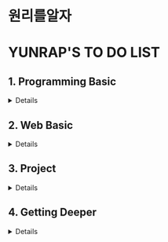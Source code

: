 # 원리를알자

# YUNRAP'S TO DO LIST

## 1. Programming Basic 

<details markdown="1">

#### 1) Java

#### 2) Git

#### 3) Cooperation

- Code Review

- Pair Programming

#### 4) Principle

- Clean Code

- Refactoring

- Object-Oriented
    
#### 5) Testing

- Junit5

- TDD

---

#### 📖 추천 도서

##### 1) 자바 기본서 중 한권
- 특별히 추천하는 책은 없음. 자신의 색깔에 맞는 책을 선택해 참고하면 된다.
- 자바 기본서는 처음부터 끝까지 읽기보다는, 모르는 내용이 나올 때 참고하는 방식으로 학습한다.

##### 2) [코딩을 지탱하는 기술](http://www.yes24.com/Product/Goods/11101558)
- 처음부터 끝까지 가볍게 읽을 수 있는 책이다.
- 책을 끝까지 읽은 후 블로그와 같은 곳에 내용을 정리할 것을 추천한다.

##### 3) [객체지향의 사실과 오해](http://www.yes24.com/Product/Goods/18249021?scode=032&OzSrank=1)
- 객체지향의 이론적인 내용에 대해 학습할 수 있다.
- 특히 객체를 설계할 때 각 객체의 역할, 책임, 협력이 중요한데 이와 관련해 초보 개발자도 이해할 수 있도록 예제를 통해 쉽게 풀어내고 있다.

##### 4) [개발자가 반드시 정복해야 할 객체 지향과 디자인 패턴](http://www.yes24.com/Product/Goods/9179120?scode=029)
- “객체지향의 사실과 오해” 책이 이론적인 부분을 다루고 있다면 이 책은 예제 코드를 통해 객체지향과 디자인패턴에 대해 다루고 있다.

##### 5) [모던 자바 인 액션](http://www.yes24.com/Product/Goods/77125987?Acode=101)
- 자바 8, 9, 10 에서 새로 추가된 주요 기능들을 잘 다루고 있다. 함수형, 리액티브 프로그래밍이 자바에 어떤 형태로 적용되고 있는지 파악할 수 있다.

##### 6) [오브젝트](http://www.yes24.com/Product/Goods/74219491?scode=032&OzSrank=1)

##### 7) [이펙티브 자바](http://www.yes24.com/Product/Goods/65551284?scode=032&OzSrank=1)

##### 8) [Clean Code](http://www.yes24.com/Product/Goods/11681152?scode=032&OzSrank=1)

##### 9) [리팩토링](http://www.yes24.com/Product/Goods/7951038?scode=029)



---

#### 🎥 테코톸

- [제이의 시간 복잡도](https://www.youtube.com/watch?v=IEH3YA2Nn4Q&list=PLgXGHBqgT2TvpJ_p9L_yZKPifgdBOzdVH&index=49&t=0s)
- [도넛의 함수형 프로그래밍](https://www.youtube.com/watch?v=ii5hnSCE6No&list=PLgXGHBqgT2TvpJ_p9L_yZKPifgdBOzdVH&index=45&t=0s)
- [티버의 API vs Library vs Framework](https://www.youtube.com/watch?v=We8JKbNQeLo&list=PLgXGHBqgT2TvpJ_p9L_yZKPifgdBOzdVH&index=38&t=0s)
- [임루트의 프레임워크 vs 라이브러리 vs API](https://www.youtube.com/watch?v=-ZG8uX7mpuk&list=PLgXGHBqgT2TvpJ_p9L_yZKPifgdBOzdVH&index=4&t=0s)
- [코니의 Hash Function](https://www.youtube.com/watch?v=Rpbj6jMYKag&list=PLgXGHBqgT2TvpJ_p9L_yZKPifgdBOzdVH&index=37&t=0s)
- [로운의 JCF](https://www.youtube.com/watch?v=XfYJCpAb2aE&list=PLgXGHBqgT2TvpJ_p9L_yZKPifgdBOzdVH&index=12&t=0s)
- [두강의 Generics](https://www.youtube.com/watch?v=n28M8iryFPw&list=PLgXGHBqgT2TvpJ_p9L_yZKPifgdBOzdVH&index=11&t=0s)
- [베디의 OCP와 전략패턴](https://www.youtube.com/watch?v=90ZDvHl8ROE&list=PLgXGHBqgT2TvpJ_p9L_yZKPifgdBOzdVH&index=56&t=0s)
- [그래의 전략패턴](https://www.youtube.com/watch?v=zGJzEBOELoU&list=PLgXGHBqgT2TvpJ_p9L_yZKPifgdBOzdVH&index=8&t=0s)
- [앨런의 상속보다는 Composition](https://www.youtube.com/watch?v=YJ4JJsGy8rY&list=PLgXGHBqgT2TvpJ_p9L_yZKPifgdBOzdVH&index=7&t=0s)

</details>



## 2. Web Basic

<details markdown="1">

#### 1) Spring Framework

- Spring MVC

- Spring Core

- Springboot

#### 2) Common Topics

- Basic Frontend Knowledge
    
- OS
    
- Network

- Database
    
---

#### 📖 추천 도서

##### 1) [프로가 되기 위한 웹 기술 입문](http://www.yes24.com/Product/Goods/6721651?Acode=101)
- 웹 프로그래밍 전반에서 등장하는 개념을 잡고, 용어에 친숙해 지는데 도움이 되는 책이다.
- 적어도 "5장 웹 애플리케이션의 구성 요소"까지 읽을 것을 추천한다.는

##### 2) [SQL 첫걸음](http://www.yes24.com/Product/Goods/22744867)
- 데이터베이스에 대한 기본적인 개념을 잡는데 도움이 되는 책이다.

##### 3) [그림으로 배우는 HTTP & Network](http://www.yes24.com/Product/Goods/15894097?Acode=101)
- HTTP와 Network에 대한 기본 지식을 습득하는데 도움이 되는 책이다.

##### 4) [성공과 실패를 결정하는 1%의 네트워크 원리](http://www.yes24.com/Product/Goods/90640081?scode=032&OzSrank=1)
- 이 책은 기존의 다른 네트워크 책들과 달리 전체 과정을 쉽게 풀어 설명하고 있어 초보자가 읽기에 그나마 적합한 네트워크 책이다.
- 웹 개발자가 이 책의 모든 내용을 상세하게 이해할 필요는 없다고 생각한다. 브라우저를 통해 전달된 데이터가 서버까지 어떻게 전달되고, 서버에서 보낸 응답 데이터가 브라우저까지 전달되는 흐름을 이해해도 충분하다.

---

#### 🎥 테코톸

- [닉의 Spring vs Springboot](https://www.youtube.com/watch?v=6h9qmKWK6Io&list=PLgXGHBqgT2TvpJ_p9L_yZKPifgdBOzdVH&index=43&t=0s)
- [러너덕의 Springboot autoConfiguration](https://www.youtube.com/watch?v=OXILjfY8edw&list=PLgXGHBqgT2TvpJ_p9L_yZKPifgdBOzdVH&index=51&t=0s)
- [제이엠의 MVC](https://www.youtube.com/watch?v=nMolWzTT-dU&list=PLgXGHBqgT2TvpJ_p9L_yZKPifgdBOzdVH&index=33&t=0s)
- [해리와 션의 MVC 패턴](https://www.youtube.com/watch?v=uoVNJkyXX0I&list=PLgXGHBqgT2TvpJ_p9L_yZKPifgdBOzdVH&index=53&t=0s)
- [범블비의 MVC 패턴](https://www.youtube.com/watch?v=es1ckjHOzTI&list=PLgXGHBqgT2TvpJ_p9L_yZKPifgdBOzdVH&index=10&t=35s)
- [김고래의 Process와 Thread](https://www.youtube.com/watch?v=LLiV5Yz1AWg&list=PLgXGHBqgT2TvpJ_p9L_yZKPifgdBOzdVH&index=36&t=0s)
- [철시의 요청 응답 흐름과정](https://www.youtube.com/watch?v=4SaW9BbtL3k&list=PLgXGHBqgT2TvpJ_p9L_yZKPifgdBOzdVH&index=35&t=0s)
- [히로의 웹 요청과 응답](https://www.youtube.com/watch?v=xz7e-GL2g6g&list=PLgXGHBqgT2TvpJ_p9L_yZKPifgdBOzdVH&index=6&t=0s)
- [르윈의 TCP, UDP](https://www.youtube.com/watch?v=ikDVGYp5dhg&list=PLgXGHBqgT2TvpJ_p9L_yZKPifgdBOzdVH&index=39&t=0s)
- [에헴의 빌드용어](https://www.youtube.com/watch?v=JgRCaVwkPE8&list=PLgXGHBqgT2TvpJ_p9L_yZKPifgdBOzdVH&index=41&t=0s)
- [스티치의 빌드와 배포](https://www.youtube.com/watch?v=6SvUZqbU37E&list=PLgXGHBqgT2TvpJ_p9L_yZKPifgdBOzdVH&index=5&t=0s)
- [지노와 비모의 DTO vs VO](https://www.youtube.com/watch?v=EeJnNaiMy3U&list=PLgXGHBqgT2TvpJ_p9L_yZKPifgdBOzdVH&index=54&t=0s)
- [라흐의 DTO vs VO](https://www.youtube.com/watch?v=J_Dr6R0Ov8E&list=PLgXGHBqgT2TvpJ_p9L_yZKPifgdBOzdVH&index=9&t=0s)

</details>

## 3. Project

<details markdown="1">

#### 1) Software Development Process

- Agile

- Scrum

- Lean

- Kanban

- Schedule Estimation

- CI / CD

#### 2) Common Topics

- Authentication

- Authorization

- Deployment

- RESTful APIs

- Documentation

- [Log](common_topics/logback.md)

#### 3) Web Architecture Components

- Web Server

- [Proxy](./web_architecture_compoents/proxy.md)
    
- Load Balancer

- CDN

- Database

---

#### 📖 추천 도서

##### 1) [리눅스 커맨드라인 완벽 입문서](http://www.yes24.com/Product/Goods/8208026?scode=032&OzSrank=1)
- 쉘 스크립트에 대한 기본적인 학습은 이 책의 PART4를 참고한다.
- 쉘 스크립트 작성 능력을 키우려면 책을 통해서는 한계가 있기 때문에 작은 것이라도 자기 주변에서 발생하는 불편한 점을 쉘 스크립트를 통해 개선해 나가는 경험을 하는 것이 가장 좋은 학습 방법이다.

##### 2) [소프트웨어 장인](http://www.yes24.com/Product/Goods/20461940?scode=032&OzSrank=2)
- 소프트웨어 개발자가 추구해야 할 가치와 태도에 대해 다루고 있다. 이 책을 통해 시니어 개발자, 리더의 모습을 그리면서 내가 성장해 나가야할 방향에 대한 힌트를 얻을 수 있다.

##### 3) [익스트림 프로그래밍](http://www.yes24.com/Product/Goods/2126201?Acode=101)
- 애자일 프로세스 중 대표 프로세스로 익스트림 프로그래밍(XP)을 들 수 있다. 애자일 프로세스의 기본 사상과 철학에 대해 잘 이해할 수 있다. 개발 프로세스 뿐 아니라 자신의 습관을 바꾸는데도 많은 도움을 받을 수 있다.

##### 4) [스크럼](http://www.yes24.com/Product/Goods/3082313?scode=032&OzSrank=3)
- 애자일 프로세스 중 적용하기도 쉬우며, 많은 제약을 두지 않은 프로세스. 현업에서 많이 적용하고 있는 애자일 프로세스 중 하나

##### 5) [린 소프트웨어 개발](http://www.yes24.com/Product/Goods/2665143?Acode=101)
- 개발 프로세스 관련한 고민을 할 때 가장 많은 도움을 받았던 책. 현재 절판되었지만 중고서적이라도 구해 읽어봤으면 하는 

##### 6) [린 스타트업](http://www.yes24.com/Product/Goods/7921251?Acode=101)
- 불확실한 창업 환경에서 지속적인 혁신을 할 수 있는 방법에 대해 다룬다. 스타트업 시작하는 사람이라면 반드시 읽어봐야 할 책

##### 7) [자바 ORM 표준 JPA 프로그래밍](http://www.yes24.com/Product/Goods/19040233?scode=032&OzSrank=2)



---

#### 🎥 테코톸

- [닉과 러너덕의 점심봇](https://www.youtube.com/watch?v=NfJjaGjVceo&list=PLgXGHBqgT2TvpJ_p9L_yZKPifgdBOzdVH&index=57&t=0s)
- [슬로스와 이바의 우리는 왜 실패했는가](https://www.youtube.com/watch?v=wE40LuEMxx0&list=PLgXGHBqgT2TvpJ_p9L_yZKPifgdBOzdVH&index=52&t=0s)
- [안돌의 git branches](https://www.youtube.com/watch?v=MIGliPrUMGE&list=PLgXGHBqgT2TvpJ_p9L_yZKPifgdBOzdVH&index=47&t=0s)
- [희봉의 웹서버 vs WAS](https://www.youtube.com/watch?v=NyhbNtOq0Bc&list=PLgXGHBqgT2TvpJ_p9L_yZKPifgdBOzdVH&index=42&t=0s)
- [미스터코의 Apahce MPM vs Nginx vs Node.js](https://www.youtube.com/watch?v=QeBqwwbsBbM&list=PLgXGHBqgT2TvpJ_p9L_yZKPifgdBOzdVH&index=26&t=0s)
- [이지의 RESTful](https://www.youtube.com/watch?v=xY7cpMuWh4w&list=PLgXGHBqgT2TvpJ_p9L_yZKPifgdBOzdVH&index=46&t=0s)
- [루피의 인증과 인가](https://www.youtube.com/watch?v=JZgD8aPkHSc&list=PLgXGHBqgT2TvpJ_p9L_yZKPifgdBOzdVH&index=44&t=0s)
- [포도당의 scale up vs scale out, SPOF](https://www.youtube.com/watch?v=6wPr2jgdDxM&list=PLgXGHBqgT2TvpJ_p9L_yZKPifgdBOzdVH&index=22&t=0s)
- [올레의 JPA와 JDBC](https://www.youtube.com/watch?v=Ppqc3qN75EE&list=PLgXGHBqgT2TvpJ_p9L_yZKPifgdBOzdVH&index=48&t=0s)
- [코즈의 JDBC, SQLMAPPER, ORM](https://www.youtube.com/watch?v=mezbxKGu68Y&list=PLgXGHBqgT2TvpJ_p9L_yZKPifgdBOzdVH&index=3&t=0s)
- [에단의 TLS](https://www.youtube.com/watch?v=EPcQqkqqouk&list=PLgXGHBqgT2TvpJ_p9L_yZKPifgdBOzdVH&index=30&t=0s)
- [코나스의 CORS](https://www.youtube.com/watch?v=_sLjXviYivM&list=PLgXGHBqgT2TvpJ_p9L_yZKPifgdBOzdVH&index=23&t=0s)


</details>

## 4. Getting Deeper

<details markdown="1">

#### 1) Spring Framework

- Spring MVC

- Spring DI

- Spring AOP

#### 2) Refactoring Legacy Code

#### 3) Design

- GOF Design Patterns

- DDD

- Clean Architecture

#### 4) Common Topics

- JVM

- Database

- Network

- Caching

- Fault Tolerance

#### 5) More Web Architecture Components

- Docker Container

- WebSocket

- NoSQL

- Elasticsearch

- Kafka

- Redis

- Spring Batch

- Spring Security

---

#### 📖 추천 도서

##### 1) [Head First Servlets & JSP](http://www.yes24.com/Product/Goods/3301415)
- 서블릿 컨테이너와 서블릿의 관계를 그림을 통해 잘 설명하고 있다. 정말 오래된 서블릿 책이다. 오래된 버전을 다루고 있어 굳이 구매할 것을 추천하지 않는다.

##### 2) [열혈강의 자바 웹 개발 워크북](http://www.yes24.com/Product/Goods/13159413?Acode=101)
- 자바 웹 개발 기초에서 프레임워크를 사용하는 실무 내용

##### 3) [토비의 스프링](http://www.yes24.com/Product/Goods/7516721?scode=032&OzSrank=1)

##### 4) [HTTP 완벽 가이드](http://www.yes24.com/Product/Goods/15381085?Acode=101)
- “HTTP 완벽 가이드” 책은 HTTP의 끝판왕 수준이므로 경력을 쌓아가면서 천천히 읽어도 괜찮다. “HTTP 완벽 가이드” 책은 HTTP의 바이블과 같은 책으로 처음부터 끝까지 읽기 쉽지 않다. 가능하면 혼자 읽기 보다는 책 읽기 스터디를 만들어 읽고 토론할 것을 추천한다. 

##### 5) [자바 성능 튜닝 이야기](http://www.yes24.com/Product/Goods/11261731?Acode=101)
- 필자가 다년간 튜닝하고 다른 개발자들에게 조언하던 중에 반복적으로 제시하던 주제들을 정리하여 엮은 책이다. 아직 성능 개선을 위해 어떤 부분을 학습해야할지 감이 오지 않는다면 도움을 줄 수 있을거라 생각한다. 그리고 면접을 대비하는 데에 있어서도 좋은 주제들을 담고 있다고 생각한다.

##### 6) [네트워킹과 웹 성능 최적화 기법](http://www.yes24.com/Product/Goods/22884121?scode=029)
- HTTP 완벽가이드가 HTTP 자체에 집중한 교과서와 같다면, 네트워킹과 웹 성능 최적화 기법(일리아 그리고릭, 인사이트(insight, 2015) 은 보다 고성능 네트워킹 설계 및 개발에 초점을 둔 책이다. 네트워크상에서 성능에 대한 주제들을 담고 있어, 지금 당장 모든 것을 학습하지 못하더라도 좋은 영감을 줄거라 생각한다. 

##### 7) [DevOps와 SE를 위한 리눅스 커널 이야기](http://www.yes24.com/Product/Goods/44376723?Acode=101)
- 필자는 카카오 시스템엔지니어로 실제 운영을 하며 중요하다고 생각하는 시스템 본질적인 주제들을 커널 코드와 함께 설명한다. 저자의 블로그도 흥미로운 주제가 많으니 같이 보는 것도 좋겠다. https://brunch.co.kr/@alden#articles

##### 8) [데이터베이스를 지탱하는 기술](http://www.yes24.com/Product/Goods/7957807?Acode=101)
- SQL문을 작성하는데 익숙한 사람들에게 다음 단계로 고민해볼 법한 주제들을 제시한다. 데이터 저장소는 각각의 컨셉은 다르지만, 하나를 깊이있게 학습하면 다른 기술을 학습하기도 수월해진다. MySQL에 대해 보다 깊이있는 학습을 원한다면 읽어보길 권장한다.

##### 9) [자바 최적화](http://www.yes24.com/Product/Goods/72161685?scode=032&OzSrank=1)
- JVM, GC 동작원리 및 로깅, 모니터링에 대해 깊이있는 정보를 전달한다. 그리고 최근의 동시성 라이브러리에 대한 설명도 간단히 다루고 있다. 글로만 학습하기 어려운 주제들을 코드/모니터링 화면 등 예제 그림들이 많이 제시하여 이해를 높여준다.

##### 10) [개발자와 DBA를 위한 Real MySQL](http://www.yes24.com/Product/Goods/6960931?Acode=101)

##### 11) [DDD Start](http://www.yes24.com/Product/Goods/27750871?Acode=101)

##### 12) [IDDD](http://www.yes24.com/Product/Goods/25100510?scode=032&OzSrank=2)

##### 13) [자바 트러블슈팅](http://www.yes24.com/Product/Goods/84937877?Acode=101)


---

#### 🎥 테코톸

- [규동의 Servlet vs Spring](https://www.youtube.com/watch?v=cmwmamOQmPc&list=PLgXGHBqgT2TvpJ_p9L_yZKPifgdBOzdVH&index=16&t=0s)
- [타미의 Servlet vs Spring](https://www.youtube.com/watch?v=2pBsXI01J6M&list=PLgXGHBqgT2TvpJ_p9L_yZKPifgdBOzdVH&index=2&t=0s)
- [뚱이의 AOP - Advice Target Pointcut](https://www.youtube.com/watch?v=WQR_VQnz7Yg&list=PLgXGHBqgT2TvpJ_p9L_yZKPifgdBOzdVH&index=14&t=0s)
- [미르의 JDK Dynamic Proxy vs CGLIB Proxy](https://www.youtube.com/watch?v=RHxTV7qFV7M&list=PLgXGHBqgT2TvpJ_p9L_yZKPifgdBOzdVH&index=15&t=0s)
- [무민의 JVM Stack & Heap](https://www.youtube.com/watch?v=UzaGOXKVhwU&list=PLgXGHBqgT2TvpJ_p9L_yZKPifgdBOzdVH&index=24&t=0s)
- [던의 JVM GC](https://www.youtube.com/watch?v=vZRmCbl871I&list=PLgXGHBqgT2TvpJ_p9L_yZKPifgdBOzdVH)
- [큰곰의 Cache](https://www.youtube.com/watch?v=c33ojJ7kE7M&list=PLgXGHBqgT2TvpJ_p9L_yZKPifgdBOzdVH&index=50&t=0s)
- [아이크의 HTTP2.0](https://www.youtube.com/watch?v=uhlvXrDpM-Y&list=PLgXGHBqgT2TvpJ_p9L_yZKPifgdBOzdVH&index=28&t=0s)
- [효오의 Latency & Bandwidth](https://www.youtube.com/watch?v=mFBIwEhvZUY&list=PLgXGHBqgT2TvpJ_p9L_yZKPifgdBOzdVH&index=29&t=0s)
- [쿠기의 Connection Pool & Keep-alive](https://www.youtube.com/watch?v=MBgEhSUOlXo&list=PLgXGHBqgT2TvpJ_p9L_yZKPifgdBOzdVH&index=32&t=0s)
- [마틴의 Sticky Session & Session Clustering](https://www.youtube.com/watch?v=gzKf2BTZToQ&list=PLgXGHBqgT2TvpJ_p9L_yZKPifgdBOzdVH&index=13&t=0s)
- [유니의 Web polling & Web push](https://www.youtube.com/watch?v=v11dxmc5a0I&list=PLgXGHBqgT2TvpJ_p9L_yZKPifgdBOzdVH&index=25&t=0s)
- [안돌의 Index](https://www.youtube.com/watch?v=NkZ6r6z2pBg&list=PLgXGHBqgT2TvpJ_p9L_yZKPifgdBOzdVH&index=40&t=0s)
- [버디의 DB Optimizer](https://www.youtube.com/watch?v=dP0MIgyrqlo&list=PLgXGHBqgT2TvpJ_p9L_yZKPifgdBOzdVH&index=21&t=0s)
- [에이든의 트랜잭션 메커니즘](https://www.youtube.com/watch?v=ImvYNlF_saE&list=PLgXGHBqgT2TvpJ_p9L_yZKPifgdBOzdVH&index=17&t=0s)
- [올라프의 Clustered vs Non-clustered index](https://www.youtube.com/watch?v=js4y5VDknfA&list=PLgXGHBqgT2TvpJ_p9L_yZKPifgdBOzdVH&index=19&t=0s)
- [히브리의 Sharding, Clustering, Replication](https://www.youtube.com/watch?v=y42TXZKFfqQ&list=PLgXGHBqgT2TvpJ_p9L_yZKPifgdBOzdVH&index=18&t=0s)
- [로비의 SQL Injection](https://www.youtube.com/watch?v=qzas_-u4Nxk&list=PLgXGHBqgT2TvpJ_p9L_yZKPifgdBOzdVH&index=20&t=0s)

</details>
